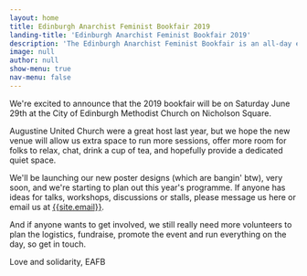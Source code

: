 ```yaml
---
layout: home
title: Edinburgh Anarchist Feminist Bookfair 2019
landing-title: 'Edinburgh Anarchist Feminist Bookfair 2019'
description: 'The Edinburgh Anarchist Feminist Bookfair is an all-day event open to everybody to learn more about anarchism and feminism'
image: null
author: null
show-menu: true
nav-menu: false
---
```


We're excited to announce that the 2019 bookfair will be on Saturday June 29th at the City of Edinburgh Methodist Church on Nicholson Square.

Augustine United Church were a great host last year, but we hope the new venue will allow us extra space to run more sessions, offer more room for folks to relax, chat, drink a cup of tea, and hopefully provide a dedicated quiet space.

We'll be launching our new poster designs (which are bangin' btw), very soon, and we're starting to plan out this year's programme. If anyone has ideas for talks, workshops, discussions or stalls, please message us here or email us at [{{site.email}}]({{site.email}}).

And if anyone wants to get involved, we still really need more volunteers to plan the logistics, fundraise, promote the event and run everything on the day, so get in touch.

Love and solidarity, EAFB
